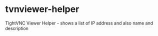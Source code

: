 # tvnviewer-helper
TightVNC Viewer Helper - shows a list of IP address and also name and description
